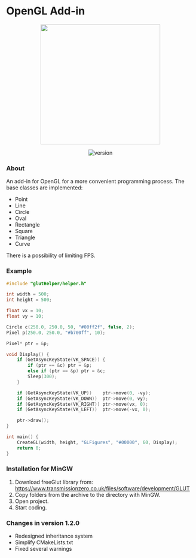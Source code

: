 # OpenGL Add-in
<p align="center">
  <img src="https://i.ibb.co/Vq5WJK8/GLaddin.png" width="320">
</p>
<p align="center">
  <img src="https://img.shields.io/badge/version-1.2.0-blue.svg" alt="version">
</p>

### About
An add-in for OpenGL for a more convenient programming process. The base classes are implemented: 
- Point
- Line
- Circle
- Oval
- Rectangle
- Square
- Triangle
- Curve

There is a possibility of limiting FPS.

### Example
```cpp
#include "glutHelper/helper.h"

int width = 500;
int height = 500;

float vx = 10;
float vy = 10;

Circle c(250.0, 250.0, 50, "#00ff2f", false, 2);
Pixel p(250.0, 250.0, "#b700ff", 10);

Pixel* ptr = &p;

void Display() {
    if (GetAsyncKeyState(VK_SPACE)) {
        if (ptr == &c) ptr = &p;
        else if (ptr == &p) ptr = &c;
        Sleep(300);
    }

    if (GetAsyncKeyState(VK_UP))    ptr->move(0, -vy);
    if (GetAsyncKeyState(VK_DOWN))  ptr->move(0, vy);
    if (GetAsyncKeyState(VK_RIGHT)) ptr->move(vx, 0);
    if (GetAsyncKeyState(VK_LEFT))  ptr->move(-vx, 0);

    ptr->draw();
}

int main() {
    CreateGL(width, height, "GLFigures", "#00000", 60, Display);
    return 0;
}
```

### Installation for MinGW
1. Download freeGlut library from: https://www.transmissionzero.co.uk/files/software/development/GLUT
2. Copy folders from the archive to the directory with MinGW.
3. Open project.
4. Start coding.

### Changes in version 1.2.0
- Redesigned inheritance system
- Simplify CMakeLists.txt
- Fixed several warnings